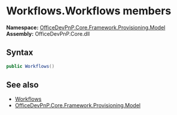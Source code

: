 # Workflows.Workflows members 
  

**Namespace:** [OfficeDevPnP.Core.Framework.Provisioning.Model](OfficeDevPnP.Core.Framework.Provisioning.Model.md)  
**Assembly:** OfficeDevPnP.Core.dll  
## Syntax
```C#
public Workflows()
```
## See also
- [Workflows](OfficeDevPnP.Core.Framework.Provisioning.Model.Workflows.md)
- [OfficeDevPnP.Core.Framework.Provisioning.Model](OfficeDevPnP.Core.Framework.Provisioning.Model.md)

